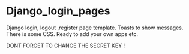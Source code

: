 # Django_login_pages
Django login, logout ,register page template.
Toasts to show messages.
There is some CSS.
Ready to add your own apps etc.

DONT FORGET TO CHANGE THE SECRET KEY !
